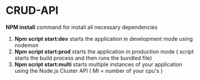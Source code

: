 # CRUD-API
**NPM install** command for install all necessary dependencies
1. **Npm script start:dev** starts the application in development mode using nodemon
2. **Npm script start:prod** starts the application in production mode ( script starts the build process and then runs the bundled file)
3. **Npm script start:multi** starts multiple instances of your application using the Node.js Cluster API ( MI = number of your cpu's )

